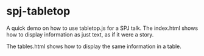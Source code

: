 spj-tabletop
============

A quick demo on how to use tabletop.js for a SPJ talk. The index.html shows how to display information as just text, as if it were a story.

The tables.html shows how to display the same information in a table.
